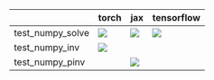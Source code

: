 |                  | torch                                                                                                                                                                              | jax                                                                                                                                                                                | tensorflow                                                                                                                                                                         |
|:-----------------|:-----------------------------------------------------------------------------------------------------------------------------------------------------------------------------------|:-----------------------------------------------------------------------------------------------------------------------------------------------------------------------------------|:-----------------------------------------------------------------------------------------------------------------------------------------------------------------------------------|
| test_numpy_solve | <a href="https://github.com/unifyai/ivy/actions/runs/3647087694/jobs/6158947852" rel="noopener noreferrer" target="_blank"><img src=https://img.shields.io/badge/-failure-red></a> | <a href="https://github.com/unifyai/ivy/actions/runs/3647087694/jobs/6158941174" rel="noopener noreferrer" target="_blank"><img src=https://img.shields.io/badge/-failure-red></a> | <a href="https://github.com/unifyai/ivy/actions/runs/3647087694/jobs/6158924221" rel="noopener noreferrer" target="_blank"><img src=https://img.shields.io/badge/-failure-red></a> |
| test_numpy_inv   | <a href="https://github.com/unifyai/ivy/actions/runs/3583520790" rel="noopener noreferrer" target="_blank"><img src=https://img.shields.io/badge/-failure-red></a>                 |                                                                                                                                                                                    |                                                                                                                                                                                    |
| test_numpy_pinv  |                                                                                                                                                                                    | <a href="https://github.com/unifyai/ivy/actions/runs/3583520790" rel="noopener noreferrer" target="_blank"><img src=https://img.shields.io/badge/-success-success></a>             |                                                                                                                                                                                    |